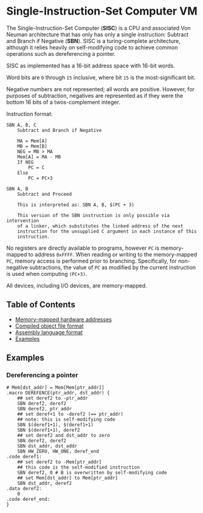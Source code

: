# Single-Instruction-Set Computer VM

The Single-Instruction-Set Computer (**SISC**) is a CPU and associated Von Neuman architecture that has only has only a single instruction: Subtract and Branch if Negative (**SBN**). SISC is a turing-complete architecture, although it relies heavily on self-modifying code to achieve common operations such as dereferencing a pointer.

SISC as implemented has a 16-bit address space with 16-bit words.

Word bits are `0` through `15` inclusive, where bit `15` is the most-significant bit.

Negative numbers are not represented; all words are positive.  However, for purposes of subtraction, negatives are represented as if they were the bottom 16 bits of a twos-complement integer.

Instruction format:

```
SBN A, B, C
	Subtract and Branch if Negative
	
	MA = Mem[A]
	MB = Mem[B]
	NEG = MB > MA
	Mem[A] = MA - MB
	If NEG
		PC = C
	Else
		PC = PC+3

SBN A, B
	Subtract and Proceed

	This is interpreted as: SBN A, B, $(PC + 3)

	This version of the SBN instruction is only possible via intervention
	of a linker, which substitutes the linked address of the next
	instruction for the unsupplied C argument in each instance of this
	instruction.
```

No registers are directly available to programs, however `PC` is memory-mapped to address `0xFFFF`.  When reading or writing to the memory-mapped `PC`, memory access is performed prior to branching.  Specifically, for non-negative subtractions, the value of `PC` as modified by the current instruction is used when computing `(PC+3)`.

All devices, including I/O devices, are memory-mapped.

## Table of Contents

*	[Memory-mapped hardware addresses](hardware.md)
*	[Compiled object file format](object-file-format.md)
*	[Assembly language format](assembly-language-format.md)
*	[Examples](example)

## Examples

### Dereferencing a pointer

```
# Mem[dst_addr] = Mem[Mem[ptr_addr]]
.macro DEREFENCE(ptr_addr, dst_addr) {
	## set deref2 to -ptr_addr
	SBN deref2, deref2
	SBN deref2, ptr_addr
	## set deref+1 to -deref2 (== ptr_addr)
	## note: this is self-modifying code
	SBN $(deref1+1), $(deref1+1)
	SBN $(deref1+1), deref2
	## set deref2 and dst_addr to zero
	SBN deref2, deref2
	SBN dst_addr, dst_addr
	SBN HW_ZERO, HW_ONE, deref_end
.code deref1:
	## set deref2 to -Mem[ptr_addr]
	## this code is the self-modified instruction
	SBN deref2, 0 # B is overwritten by self-modifying code
	## set Mem[dst_addr] to Mem[ptr_addr]
	SBN dst_addr, deref2
.data deref2:
	0
.code deref_end:
}
```

